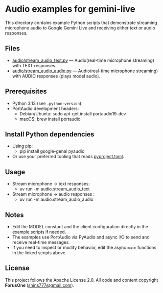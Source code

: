 # Audio examples for gemini-live

This directory contains example Python scripts that demonstrate streaming microphone audio to Google Gemini Live and receiving either text or audio responses.

## Files
- [audio/stream_audio_text.py](audio/stream_audio_text.py) — Audio(real-time microphone streaming) with TEXT responses. 
- [audio/stream_audio_audio.py](audio/stream_audio_audio.py) — Audio(real-time microphone streaming) with AUDIO responses (plays model audio). .


## Prerequisites
- Python 3.13 (see `.python-version`).
- PortAudio development headers:
  - Debian/Ubuntu: sudo apt-get install portaudio19-dev
  - macOS: brew install portaudio

## Install Python dependencies
- Using pip:
  - pip install google-genai pyaudio
- Or use your preferred tooling that reads [pyproject.toml](pyproject.toml).

## Usage
- Stream microphone -> text responses:
  - uv run -m audio.stream_audio_text
- Stream microphone -> audio responses :
  - uv run -m audio.stream_audio_audio

## Notes
- Edit the MODEL constant and the client configuration directly in the example scripts if needed.
- The examples use PortAudio via PyAudio and async I/O to send and receive real-time messages.
- If you need to inspect or modify behavior, edit the async `main` functions in the linked scripts above.

## License
This project follows the Apache License 2.0. All code and content copyright **ForusOne** (shins777@gmail.com).